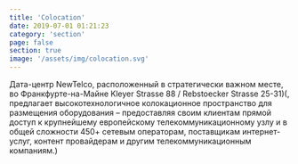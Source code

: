 ```yaml
---
title: 'Colocation'
date: 2019-07-01 01:21:23
category: 'section'
page: false
section: true
image: '/assets/img/colocation.svg'
---
```


Дата-центр NewTelco, расположенный в стратегически важном месте, во Франкфурте-на-Майне Kleyer Strasse 88 / Rebstoecker Strasse 25-31)(, предлагает высокотехнологичное колокационное пространство для размещения оборудования – предоставляя своим клиентам прямой доступ к крупнейшему европейскому телекоммуникационному узлу и в общей сложности 450+ сетевым операторам, поставщикам интернет-услуг, контент провайдерам и другим телекоммуникационным компаниям.)
